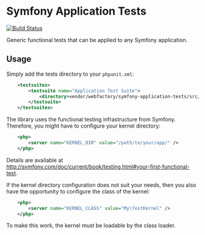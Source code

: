 # Symfony Application Tests #

[![Build Status](https://travis-ci.org/webfactory/symfony-application-tests.svg?branch=master)](https://travis-ci.org/webfactory/symfony-application-tests)

Generic functional tests that can be applied to any Symfony application.

## Usage ##

Simply add the tests directory to your ``phpunit.xml``:

```xml
    <testsuites>
        <testsuite name="Application Test Suite">
            <directory>vendor/webfactory/symfony-application-tests/src/Webfactory/Tests/</directory>
        </testsuite>
    </testsuites>
```

The library uses the functional testing infrastructure from Symfony.
Therefore, you might have to configure your kernel directory:

```xml
    <php>
        <server name="KERNEL_DIR" value="/path/to/your/app/" />
    </php>
```

Details are available at http://symfony.com/doc/current/book/testing.html#your-first-functional-test.

If the kernel directory configuration does not suit your needs, then you also have the opportunity
to configure the class of the kernel:

```xml
    <php>
        <server name="KERNEL_CLASS" value="My\TestKernel" />
    </php>
```

To make this work, the kernel must be loadable by the class loader.
